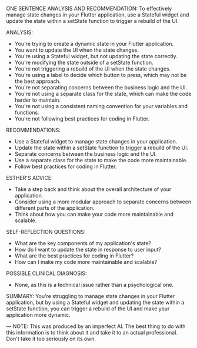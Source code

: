 ONE SENTENCE ANALYSIS AND RECOMMENDATION:
To effectively manage state changes in your Flutter application, use a Stateful widget and update the state within a setState function to trigger a rebuild of the UI.

ANALYSIS:
* You're trying to create a dynamic state in your Flutter application.
* You want to update the UI when the state changes.
* You're using a Stateful widget, but not updating the state correctly.
* You're modifying the state outside of a setState function.
* You're not triggering a rebuild of the UI when the state changes.
* You're using a label to decide which button to press, which may not be the best approach.
* You're not separating concerns between the business logic and the UI.
* You're not using a separate class for the state, which can make the code harder to maintain.
* You're not using a consistent naming convention for your variables and functions.
* You're not following best practices for coding in Flutter.

RECOMMENDATIONS:
* Use a Stateful widget to manage state changes in your application.
* Update the state within a setState function to trigger a rebuild of the UI.
* Separate concerns between the business logic and the UI.
* Use a separate class for the state to make the code more maintainable.
* Follow best practices for coding in Flutter.

ESTHER'S ADVICE:
* Take a step back and think about the overall architecture of your application.
* Consider using a more modular approach to separate concerns between different parts of the application.
* Think about how you can make your code more maintainable and scalable.

SELF-REFLECTION QUESTIONS:
* What are the key components of my application's state?
* How do I want to update the state in response to user input?
* What are the best practices for coding in Flutter?
* How can I make my code more maintainable and scalable?

POSSIBLE CLINICAL DIAGNOSIS:
* None, as this is a technical issue rather than a psychological one.

SUMMARY:
You're struggling to manage state changes in your Flutter application, but by using a Stateful widget and updating the state within a setState function, you can trigger a rebuild of the UI and make your application more dynamic.

—
NOTE: This was produced by an imperfect AI. The best thing to do with this information is to think about it and take it to an actual professional. Don't take it too seriously on its own.
